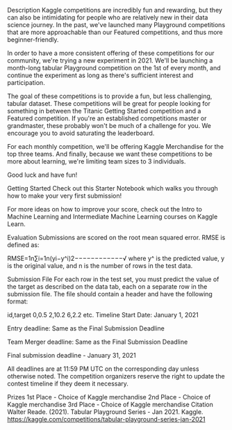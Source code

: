 Description
Kaggle competitions are incredibly fun and rewarding, but they can also be intimidating for people who are relatively new in their data science journey. In the past, we've launched many Playground competitions that are more approachable than our Featured competitions, and thus more beginner-friendly.

In order to have a more consistent offering of these competitions for our community, we're trying a new experiment in 2021. We'll be launching a month-long tabular Playground competition on the 1st of every month, and continue the experiment as long as there's sufficient interest and participation.

The goal of these competitions is to provide a fun, but less challenging, tabular dataset. These competitions will be great for people looking for something in between the Titanic Getting Started competition and a Featured competition. If you're an established competitions master or grandmaster, these probably won't be much of a challenge for you. We encourage you to avoid saturating the leaderboard.

For each monthly competition, we'll be offering Kaggle Merchandise for the top three teams. And finally, because we want these competitions to be more about learning, we're limiting team sizes to 3 individuals.

Good luck and have fun!

Getting Started
Check out this Starter Notebook which walks you through how to make your very first submission!

For more ideas on how to improve your score, check out the Intro to Machine Learning and Intermediate Machine Learning courses on Kaggle Learn.

Evaluation
Submissions are scored on the root mean squared error. RMSE is defined as:

RMSE=1n∑i=1n(yi−y^i)2−−−−−−−−−−−−√
where y^
 is the predicted value, y
 is the original value, and n
 is the number of rows in the test data.

Submission File
For each row in the test set, you must predict the value of the target as described on the data tab, each on a separate row in the submission file. The file should contain a header and have the following format:

id,target
0,0.5
2,10.2
6,2.2
etc.
Timeline
Start Date: January 1, 2021

Entry deadline: Same as the Final Submission Deadline

Team Merger deadline: Same as the Final Submission Deadline

Final submission deadline - January 31, 2021

All deadlines are at 11:59 PM UTC on the corresponding day unless otherwise noted. The competition organizers reserve the right to update the contest timeline if they deem it necessary.

Prizes
1st Place - Choice of Kaggle merchandise
2nd Place - Choice of Kaggle merchandise
3rd Place - Choice of Kaggle merchandise
Citation
Walter Reade. (2021). Tabular Playground Series - Jan 2021. Kaggle. https://kaggle.com/competitions/tabular-playground-series-jan-2021